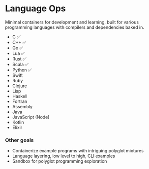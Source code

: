 # Language Ops

Minimal containers for development and learning, built for various programming languages with compilers and dependencies baked in.

- C ✅
- C++ ✅
- Go ✅
- Lua ✅
- Rust ✅
- Scala ✅
- Python ✅
- Swift
- Ruby
- Clojure
- Lisp
- Haskell
- Fortran
- Assembly
- Java
- JavaScript (Node)
- Kotlin
- Elixir


### Other goals

- Containerize example programs with intriguing polyglot mixtures
- Language layering, low level to high, CLI examples
- Sandbox for polyglot programming exploration

